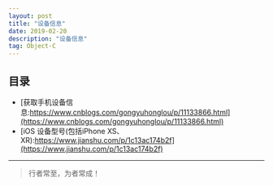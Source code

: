 ```yaml
---
layout: post
title: "设备信息"
date: 2019-02-20
description: "设备信息"
tag: Object-C
---
```








## 目录

- [获取手机设备信息:https://www.cnblogs.com/gongyuhonglou/p/11133866.html](https://www.cnblogs.com/gongyuhonglou/p/11133866.html)
- [iOS 设备型号(包括iPhone XS、XR):https://www.jianshu.com/p/1c13ac174b2f](https://www.jianshu.com/p/1c13ac174b2f)









----------
>  行者常至，为者常成！


